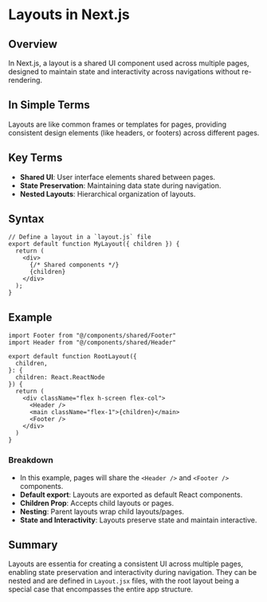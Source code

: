 # Layouts in Next.js

## Overview
In Next.js, a layout is a shared UI component used across multiple pages, designed to maintain state and interactivity across navigations without re-rendering. 

## In Simple Terms
Layouts are like common frames or templates for pages, providing consistent design elements (like headers, or footers) across different pages. 

## Key Terms
- **Shared UI**: User interface elements shared between pages. 
- **State Preservation**: Maintaining data state during navigation. 
- **Nested Layouts**: Hierarchical organization of layouts. 

## Syntax
```tsx
// Define a layout in a `layout.js` file
export default function MyLayout({ children }) {
  return (
    <div>
      {/* Shared components */}
      {children}
    </div>
  );
}
```

## Example 
```tsx
import Footer from "@/components/shared/Footer"
import Header from "@/components/shared/Header"

export default function RootLayout({
  children,
}: {
  children: React.ReactNode
}) {
  return (
    <div className="flex h-screen flex-col">
      <Header />
      <main className="flex-1">{children}</main>
      <Footer />
    </div>
  )
}
```

### Breakdown 
- In this example, pages will share the `<Header />` and `<Footer />` components. 
- **Default export**: Layouts are exported as default React components. 
- **Children Prop**: Accepts child layouts or pages. 
- **Nesting**: Parent layouts wrap child layouts/pages. 
- **State and Interactivity**: Layouts preserve state and maintain interactive. 

## Summary
Layouts are essentia for creating a consistent UI across multiple pages, enabling state preservation and interactivity during navigation. They can be nested and are defined in `Layout.jsx` files, with the root layout being a special case that encompasses the entire app structure. 

